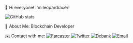 👋 Hi everyone! I'm leopardracer! 


![GitHub stats](https://github-readme-stats.vercel.app/api?username=leopardracer&show_icons=true)


🌟 About Me: Blockchain Developer

 
✉️ Contact with me:
[![Farcaster](https://img.shields.io/badge/-Farcaster-blueviolet?style=flat&logo=Farcaster)](https://warpcast.com/leopardracer)
[![Twitter](https://img.shields.io/badge/-Twitter-blue?style=flat&logo=X)](https://x.com/le01pardracer?s=21&t=bPOi8G8ajYBA3bYP6hS98Q)
[![Debank](https://img.shields.io/badge/-Debank-orange?style=flat&logo=DeBank
)](https://debank.com/profile/0xdcbc82c8081376aa2d107a01e9f9f4fb57ac0090)
[![Email](https://img.shields.io/badge/-Gmail-white?style=flat&logo=Gmail)](graters.placket.04@icloud.com)
